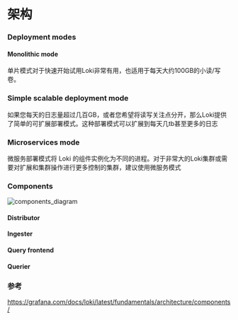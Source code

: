 # 架构

### Deployment modes

#### Monolithic mode

单片模式对于快速开始试用Loki非常有用，也适用于每天大约100GB的小读/写卷。

### Simple scalable deployment mode

如果您每天的日志量超过几百GB，或者您希望将读写关注点分开，那么Loki提供了简单的可扩展部署模式。这种部署模式可以扩展到每天几tb甚至更多的日志

### Microservices mode

微服务部署模式将 Loki 的组件实例化为不同的进程。对于非常大的Loki集群或需要对扩展和集群操作进行更多控制的集群，建议使用微服务模式

### Components

![components_diagram](https://grafana.com/docs/loki/latest/fundamentals/architecture/components/loki_architecture_components.svg)

#### Distributor

#### Ingester

#### Query frontend

#### Querier





### 参考 

https://grafana.com/docs/loki/latest/fundamentals/architecture/components/